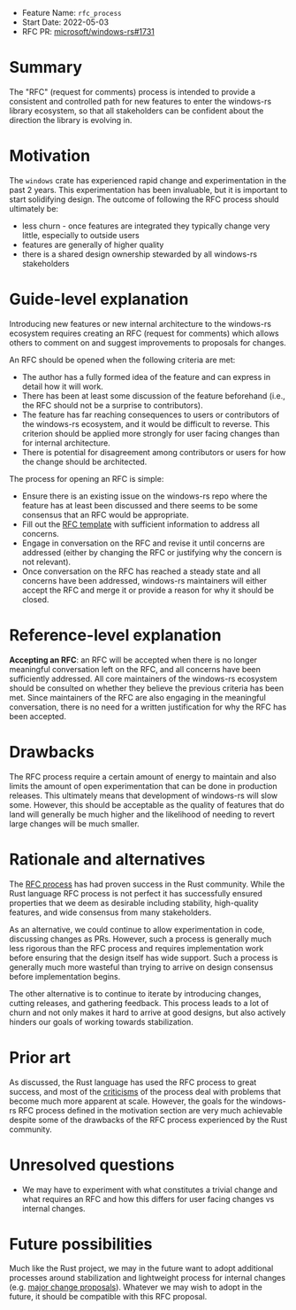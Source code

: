 - Feature Name: `rfc_process`
- Start Date: 2022-05-03
- RFC PR: [microsoft/windows-rs#1731](https://github.com/microsoft/windows-rs/pull/1731)

# Summary
[summary]: #summary

The "RFC" (request for comments) process is intended to provide a consistent and controlled path for new features to enter the windows-rs library ecosystem, so that all stakeholders can be confident about the direction the library is evolving in.

# Motivation
[motivation]: #motivation

The `windows` crate has experienced rapid change and experimentation in the past 2 years. This experimentation has been
invaluable, but it is important to start solidifying design. The outcome of following the RFC process should ultimately be:

- less churn - once features are integrated they typically change very little, especially to outside users
- features are generally of higher quality
- there is a shared design ownership stewarded by all windows-rs stakeholders

# Guide-level explanation
[guide-level-explanation]: #guide-level-explanation

Introducing new features or new internal architecture to the windows-rs ecosystem requires creating an RFC (request for comments) which allows others to comment on and suggest improvements to proposals for changes.

An RFC should be opened when the following criteria are met:

- The author has a fully formed idea of the feature and can express in detail how it will work.
- There has been at least some discussion of the feature beforehand (i.e., the RFC should not be a surprise to contributors).
- The feature has far reaching consequences to users or contributors of the windows-rs ecosystem, and it would be difficult to reverse. This criterion should be applied more strongly for user facing changes than for internal architecture.
- There is potential for disagreement among contributors or users for how the change should be architected.

The process for opening an RFC is simple:

- Ensure there is an existing issue on the windows-rs repo where the feature has at least been discussed and there seems to be some consensus that an RFC would be appropriate.
- Fill out the [RFC template](./0000-template.md) with sufficient information to address all concerns.
- Engage in conversation on the RFC and revise it until concerns are addressed (either by changing the RFC or justifying why the concern is not relevant).
- Once conversation on the RFC has reached a steady state and all concerns have been addressed, windows-rs maintainers will either accept the RFC and merge it or provide a reason for why it should be closed.

# Reference-level explanation
[reference-level-explanation]: #reference-level-explanation

**Accepting an RFC**: an RFC will be accepted when there is no longer meaningful conversation left on the RFC, and all concerns have been sufficiently addressed. All core maintainers of the windows-rs ecosystem should be consulted on whether they believe the previous criteria has been met. Since maintainers of the RFC are also engaging in the meaningful conversation, there is no need for a written justification for why the RFC has been accepted.

# Drawbacks
[drawbacks]: #drawbacks

The RFC process require a certain amount of energy to maintain and also limits the amount of open experimentation that can be done in production releases. This ultimately means that development of windows-rs will slow some. However, this should be acceptable as the quality of features that do land will generally be much higher and the likelihood of needing to revert large changes will be much smaller.

# Rationale and alternatives
[rationale-and-alternatives]: #rationale-and-alternatives

The [RFC process](https://github.com/rust-lang/rfcs) has had proven success in the Rust community. While the Rust language RFC process is not perfect it has successfully ensured properties that we deem as desirable including stability, high-quality features, and wide consensus from many stakeholders.

As an alternative, we could continue to allow experimentation in code, discussing changes as PRs. However, such a process is generally much less rigorous than the RFC process and requires implementation work before ensuring that the design itself has wide support. Such a process is generally much more wasteful than trying to arrive on design consensus before implementation begins.

The other alternative is to continue to iterate by introducing changes, cutting releases, and gathering feedback. This process leads to a lot of churn and not only makes it hard to arrive at good designs, but also actively hinders our goals of working towards stabilization.

# Prior art
[prior-art]: #prior-art

As discussed, the Rust language has used the RFC process to great success, and most of the [criticisms](https://www.ncameron.org/blog/the-problem-with-rfcs/) of the process deal with problems that become much more apparent at scale. However, the goals for the windows-rs RFC process defined in the motivation section are very much achievable despite some of the drawbacks of the RFC process experienced by the Rust community.

# Unresolved questions
[unresolved-questions]: #unresolved-questions

- We may have to experiment with what constitutes a trivial change and what requires an RFC and how this differs for user facing changes vs internal changes.

# Future possibilities
[future-possibilities]: #future-possibilities

Much like the Rust project, we may in the future want to adopt additional processes around stabilization and lightweight process for internal changes (e.g. [major change proposals](https://github.com/rust-lang/rfcs/blob/master/text/2904-compiler-major-change-process.md)). Whatever we may wish to adopt in the future, it should be compatible with this RFC proposal.
